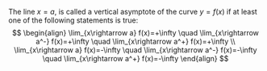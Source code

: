The line $x=a$, is called a vertical asymptote of the curve $y=f(x)$ if at least one of the following statements is true:
$$
\begin{align}
\lim_{x\rightarrow a} f(x)=+\infty \quad \lim_{x\rightarrow a^-} f(x)=+\infty \quad \lim_{x\rightarrow a^+} f(x)=+\infty \\ 
\lim_{x\rightarrow a} f(x)=-\infty \quad \lim_{x\rightarrow a^-} f(x)=-\infty \quad \lim_{x\rightarrow a^+} f(x)=-\infty 
\end{align}
$$

